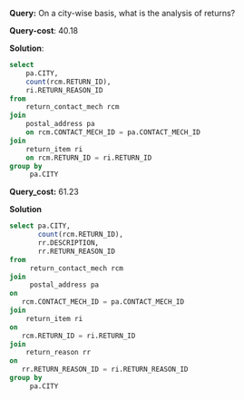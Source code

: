 **Query:** On a city-wise basis, what is the analysis of returns?

**Query-cost**: 40.18

**Solution**:
```sql
select 
    pa.CITY,
    count(rcm.RETURN_ID),
    ri.RETURN_REASON_ID 
from 
    return_contact_mech rcm
join 
    postal_address pa 
    on rcm.CONTACT_MECH_ID = pa.CONTACT_MECH_ID 
join 
    return_item ri 
    on rcm.RETURN_ID = ri.RETURN_ID 
group by 
     pa.CITY
```
**Query_cost:** 61.23

**Solution** 
```sql
select pa.CITY,
       count(rcm.RETURN_ID),
       rr.DESCRIPTION,
       rr.RETURN_REASON_ID 
from 
     return_contact_mech rcm
join 
     postal_address pa 
on 
   rcm.CONTACT_MECH_ID = pa.CONTACT_MECH_ID 
join 
    return_item ri 
on 
   rcm.RETURN_ID = ri.RETURN_ID 
join 
    return_reason rr 
on 
   rr.RETURN_REASON_ID = ri.RETURN_REASON_ID 
group by 
     pa.CITY 
